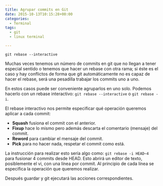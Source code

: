 ```yaml
---
title: Agrupar commits en Git
date: 2015-10-13T10:15:28+00:00
categories:
  - Terminal
tags:
  - git
  - linux terminal

---
```


```
git rebase --interactive
```

<!-- more -->

Muchas veces tenemos un número de commits en git que no llegan a tener especial sentido o tenemos que hacer un rebase con otra rama; si éste es el caso y hay conflictos de forma que git automáticamente no es capaz de hacer el rebase, será una pesadilla trabajar los commits uno a uno.

En estos casos puede ser conveniente agruparlos en uno solo. Podemos hacerlo con un rebase interactivo: `git rebase --interactive` o `git rebase -i`.

El rebase interactivo nos permite especificar qué operación queremos aplicar a cada commit:

  * **Squash** fusiona el commit con el anterior.
  * **Fixup** hace lo mismo pero además descarta el comentario (mensaje) del commit.
  * **Reword** para cambiar el mensaje del commit.
  * **Pick** para no hacer nada, respetar el commit como está.

La instrucción para realizar esto sería algo como: `git rebase -i HEAD~4` para fusionar 4 commits desde HEAD. Esto abrirá un editor de texto, posiblemente el vi, con una línea por commit. Al principio de cada línea se especifica la operación que queremos realizar.

Después guardar y git ejecutará las acciones correspondientes.

&nbsp;